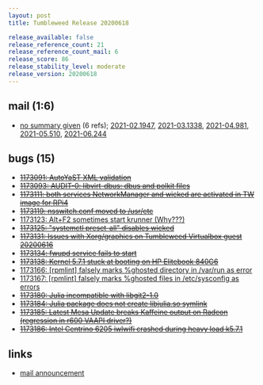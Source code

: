 ```yaml
---
layout: post
title: Tumbleweed Release 20200618

release_available: false
release_reference_count: 21
release_reference_count_mail: 6
release_score: 86
release_stability_level: moderate
release_version: 20200618
---
```


## mail (1:6)

- [no summary given](https://github.com/boombatower/tumbleweed-review/issues/10) (6 refs); [2021-02.1947](https://github.com/boombatower/tumbleweed-review/issues/10), [2021-03.1338](https://github.com/boombatower/tumbleweed-review/issues/10), [2021-04.981](https://github.com/boombatower/tumbleweed-review/issues/10), [2021-05.510](https://github.com/boombatower/tumbleweed-review/issues/10), [2021-06.244](https://github.com/boombatower/tumbleweed-review/issues/10)

## bugs (15)

<!--more-->

- ~~[1173091: AutoYaST XML validation](https://bugzilla.opensuse.org/show_bug.cgi?id=1173091)~~
- ~~[1173093: AUDIT-0: libvirt-dbus: dbus and polkit files](https://bugzilla.opensuse.org/show_bug.cgi?id=1173093)~~
- ~~[1173111: both services NetworkManager and wicked are activated in TW image for RPi4](https://bugzilla.opensuse.org/show_bug.cgi?id=1173111)~~
- ~~[1173119: nsswitch.conf moved to /usr/etc](https://bugzilla.opensuse.org/show_bug.cgi?id=1173119)~~
- [1173123: Alt+F2 sometimes start krunner (Why???)](https://bugzilla.opensuse.org/show_bug.cgi?id=1173123)
- ~~[1173125: "systemctl preset-all" disables wicked](https://bugzilla.opensuse.org/show_bug.cgi?id=1173125)~~
- ~~[1173131: Issues with Xorg/graphics on Tumbleweed Virtualbox guest 20200616](https://bugzilla.opensuse.org/show_bug.cgi?id=1173131)~~
- ~~[1173134: fwupd service fails to start](https://bugzilla.opensuse.org/show_bug.cgi?id=1173134)~~
- ~~[1173138: Kernel 5.7.1 stuck at booting on HP Elitebook 840G6](https://bugzilla.opensuse.org/show_bug.cgi?id=1173138)~~
- [1173166: \[rpmlint\] falsely marks %ghosted directory in /var/run as error](https://bugzilla.opensuse.org/show_bug.cgi?id=1173166)
- [1173167: \[rpmlint\] falsely marks %ghosted files in /etc/sysconfig as errors](https://bugzilla.opensuse.org/show_bug.cgi?id=1173167)
- ~~[1173180: Julia incompatible with libgit2-1.0](https://bugzilla.opensuse.org/show_bug.cgi?id=1173180)~~
- ~~[1173184: Julia package does not create libjulia.so symlink](https://bugzilla.opensuse.org/show_bug.cgi?id=1173184)~~
- ~~[1173185: Latest Mesa Update breaks Kaffeine output on Radeon (regression in r600 VAAPI driver?)](https://bugzilla.opensuse.org/show_bug.cgi?id=1173185)~~
- ~~[1173186: Intel Centrino 6205 iwlwifi crashed during heavy load k5.7.1](https://bugzilla.opensuse.org/show_bug.cgi?id=1173186)~~



## links

- [mail announcement](https://github.com/boombatower/tumbleweed-review/issues/10)
